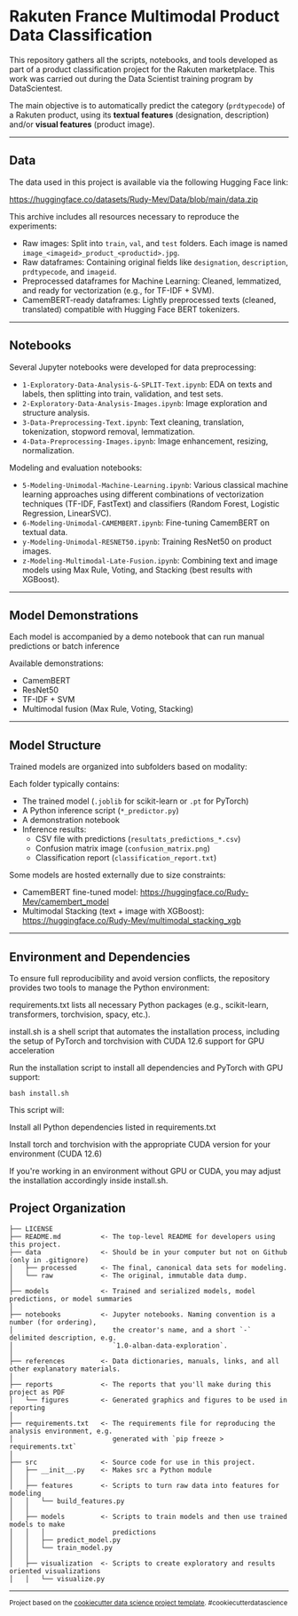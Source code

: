 Rakuten France Multimodal Product Data Classification
==============================

This repository gathers all the scripts, notebooks, and tools developed as part of a product classification project for the Rakuten marketplace. This work was carried out during the Data Scientist training program by DataScientest.

The main objective is to automatically predict the category (`prdtypecode`) of a Rakuten product, using its **textual features** (designation, description) and/or **visual features** (product image).

---

## Data

The data used in this project is available via the following Hugging Face link:

https://huggingface.co/datasets/Rudy-Mev/Data/blob/main/data.zip

This archive includes all resources necessary to reproduce the experiments:

- Raw images: Split into `train`, `val`, and `test` folders. Each image is named `image_<imageid>_product_<productid>.jpg`.
- Raw dataframes: Containing original fields like `designation`, `description`, `prdtypecode`, and `imageid`.
- Preprocessed dataframes for Machine Learning: Cleaned, lemmatized, and ready for vectorization (e.g., for TF-IDF + SVM).
- CamemBERT-ready dataframes: Lightly preprocessed texts (cleaned, translated) compatible with Hugging Face BERT tokenizers.

---

## Notebooks

Several Jupyter notebooks were developed for data preprocessing:

- `1-Exploratory-Data-Analysis-&-SPLIT-Text.ipynb`: EDA on texts and labels, then splitting into train, validation, and test sets.
- `2-Exploratory-Data-Analysis-Images.ipynb`: Image exploration and structure analysis.
- `3-Data-Preprocessing-Text.ipynb`: Text cleaning, translation, tokenization, stopword removal, lemmatization.
- `4-Data-Preprocessing-Images.ipynb`: Image enhancement, resizing, normalization.

Modeling and evaluation notebooks:

- `5-Modeling-Unimodal-Machine-Learning.ipynb`: Various classical machine learning approaches using different combinations of vectorization techniques (TF-IDF, FastText) and classifiers (Random Forest, Logistic Regression, LinearSVC).
- `6-Modeling-Unimodal-CAMEMBERT.ipynb`: Fine-tuning CamemBERT on textual data.
- `y-Modeling-Unimodal-RESNET50.ipynb`: Training ResNet50 on product images.
- `z-Modeling-Multimodal-Late-Fusion.ipynb`: Combining text and image models using Max Rule, Voting, and Stacking (best results with XGBoost).

---

## Model Demonstrations

Each model is accompanied by a demo notebook that can run manual predictions or batch inference

Available demonstrations:
- CamemBERT
- ResNet50
- TF-IDF + SVM
- Multimodal fusion (Max Rule, Voting, Stacking)

---

## Model Structure

Trained models are organized into subfolders based on modality:

Each folder typically contains:

- The trained model (`.joblib` for scikit-learn or `.pt` for PyTorch)
- A Python inference script (`*_predictor.py`)
- A demonstration notebook
- Inference results:
  - CSV file with predictions (`resultats_predictions_*.csv`)
  - Confusion matrix image (`confusion_matrix.png`)
  - Classification report (`classification_report.txt`)

Some models are hosted externally due to size constraints:

- CamemBERT fine-tuned model: https://huggingface.co/Rudy-Mev/camembert_model
- Multimodal Stacking (text + image with XGBoost): https://huggingface.co/Rudy-Mev/multimodal_stacking_xgb

---

## Environment and Dependencies

To ensure full reproducibility and avoid version conflicts, the repository provides two tools to manage the Python environment:

requirements.txt lists all necessary Python packages (e.g., scikit-learn, transformers, torchvision, spacy, etc.).

install.sh is a shell script that automates the installation process, including the setup of PyTorch and torchvision with CUDA 12.6 support for GPU acceleration

Run the installation script to install all dependencies and PyTorch with GPU support:

```
bash install.sh
```

This script will:

Install all Python dependencies listed in requirements.txt

Install torch and torchvision with the appropriate CUDA version for your environment (CUDA 12.6)

If you're working in an environment without GPU or CUDA, you may adjust the installation accordingly inside install.sh.




Project Organization
------------

    ├── LICENSE
    ├── README.md          <- The top-level README for developers using this project.
    ├── data               <- Should be in your computer but not on Github (only in .gitignore)
    │   ├── processed      <- The final, canonical data sets for modeling.
    │   └── raw            <- The original, immutable data dump.
    │
    ├── models             <- Trained and serialized models, model predictions, or model summaries
    │
    ├── notebooks          <- Jupyter notebooks. Naming convention is a number (for ordering),
    │                         the creator's name, and a short `-` delimited description, e.g.
    │                         `1.0-alban-data-exploration`.
    │
    ├── references         <- Data dictionaries, manuals, links, and all other explanatory materials.
    │
    ├── reports            <- The reports that you'll make during this project as PDF
    │   └── figures        <- Generated graphics and figures to be used in reporting
    │
    ├── requirements.txt   <- The requirements file for reproducing the analysis environment, e.g.
    │                         generated with `pip freeze > requirements.txt`
    │
    ├── src                <- Source code for use in this project.
    │   ├── __init__.py    <- Makes src a Python module
    │   │
    │   ├── features       <- Scripts to turn raw data into features for modeling
    │   │   └── build_features.py
    │   │
    │   ├── models         <- Scripts to train models and then use trained models to make
    │   │   │                 predictions
    │   │   ├── predict_model.py
    │   │   └── train_model.py
    │   │
    │   ├── visualization  <- Scripts to create exploratory and results oriented visualizations
    │   │   └── visualize.py

--------

<p><small>Project based on the <a target="_blank" href="https://drivendata.github.io/cookiecutter-data-science/">cookiecutter data science project template</a>. #cookiecutterdatascience</small></p>
